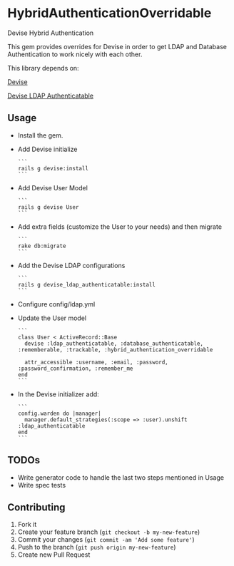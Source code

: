# HybridAuthenticationOverridable

Devise Hybrid Authentication

This gem provides overrides for Devise in order to get LDAP and Database Authentication to work nicely with each other.

This library depends on:

[Devise](https://github.com/plataformatec/devise)

[Devise LDAP Authenticatable](https://github.com/cschiewek/devise_ldap_authenticatable)

## Usage

- Install the gem.
- Add Devise initialize

      ```
      rails g devise:install
      ```
      
- Add Devise User Model

      ```
      rails g devise User
      ```
      
- Add extra fields (customize the User to your needs) and then migrate

      ```
      rake db:migrate
      ```
      
- Add the Devise LDAP configurations

      ```
      rails g devise_ldap_authenticatable:install
      ```

- Configure config/ldap.yml
- Update the User model 

      ```
      class User < ActiveRecord::Base
        devise :ldap_authenticatable, :database_authenticatable, :rememberable, :trackable, :hybrid_authentication_overridable
        
        attr_accessible :username, :email, :password, :password_confirmation, :remember_me
      end
      ```
      
- In the Devise initializer add:

      ```
      config.warden do |manager|
        manager.default_strategies(:scope => :user).unshift :ldap_authenticatable
      end
      ```
      
## TODOs

- Write generator code to handle the last two steps mentioned in Usage
- Write spec tests

## Contributing

1. Fork it
2. Create your feature branch (`git checkout -b my-new-feature`)
3. Commit your changes (`git commit -am 'Add some feature'`)
4. Push to the branch (`git push origin my-new-feature`)
5. Create new Pull Request
